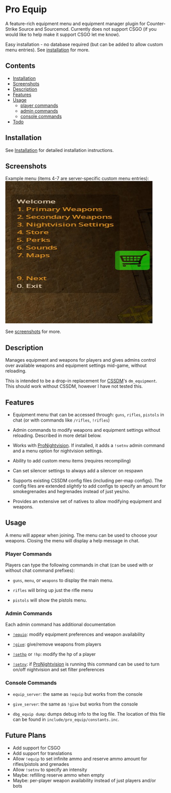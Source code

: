 # Pro Equip

A feature-rich equipment menu and equipment manager plugin for Counter-Strike Source and Sourcemod.  Currently does not support CSGO (if you would like to help make it support CSGO let me know).

Easy installation - no database required (but can be added to allow custom menu entries).  See [installation](install.md) for more.

## Contents

- [Installation](#installation)
- [Screenshots](screenshots.md)
- [Description](#description)
- [Features](#features)
- [Usage](#usage)
    - [player commands](#player-commands)
    - [admin commands](#admin-commands)
    - [console commands](#console-commands)
- [Todo](#future-plans)

## Installation

See [Installation](install.md) for detailed installation instructions.

## Screenshots

Example menu (items 4-7 are server-specific custom menu entries):
![Pro Equip main menu](screenshots/equip.png)

See [screenshots](screenshots.md) for more.

## Description

Manages equipment and weapons for players and gives admins control over available weapons and equipment settings mid-game, without reloading.

This is intended to be a drop-in replacement for [CSSDM](https://www.bailopan.net/cssdm/)'s `dm_equipment`.
This should work without CSSDM, however I have not tested this.

## Features

- Equipment menu that can be accessed through: `guns`, `rifles`, `pistols` in chat (or with commands like `/rifles`, `!rifles`)

- Admin commands to modify weapons and equipment settings without reloading.  Described in more detail below.

- Works with [ProNightvision](https://github.com/vishusandy/ProNightvision).  If installed, it adds a `!setnv` admin command and a menu option for nightvision settings.

- Ability to add custom menu items (requires recompiling)

- Can set silencer settings to always add a silencer on respawn

- Supports existing CSSDM config files (including per-map configs).  The config files are extended *slightly* to add configs to specify an amount for smokegrenades and hegrenades instead of just yes/no.

- Provides an extensive set of natives to allow modifying equipment and weapons.

## Usage

A menu will appear when joining.  The menu can be used to choose your weapons.  Closing the menu will display a help message in chat.

### Player Commands

Players can type the following commands in chat (can be used with or without chat command prefixes):

- `guns`, `menu`, or `weapons` to display the main menu.

- `rifles` will bring up just the rifle menu

- `pistols` will show the pistols menu.

### Admin Commands

Each admin command has additional documentation

- [`!equip`](equip_cmd.md): modify equipment preferences and weapon availability

- [`!give`](give_cmd.md): give/remove weapons from players

- [`!sethp`](sethp_cmd.md) or `!hp`: modify the hp of a player

- [`!setnv`](setnv_cmd.md): if [ProNightvision](https://github.com/vishusandy/ProNightvision) is running this command can be used to turn on/off nightvision and set filter preferences

### Console Commands

- `equip_server`: the same as `!equip` but works from the console

- `give_server`: the same as `!give` but works from the console

- `dbg_equip dump`: dumps debug info to the log file.  The location of this file can be found in `include/pro_equip/constants.inc`.

## Future Plans

- Add support for CSGO
- Add support for translations
- Allow `!equip` to set infinite ammo and reserve ammo amount for rifles/pistols and grenades
- Allow `!setnv` to specify an intensity
- Maybe: refilling reserve ammo when empty
- Maybe: per-player weapon availability instead of just players and/or bots
